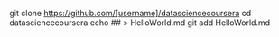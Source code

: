 git clone https://github.com/[username]/datasciencecoursera
cd datasciencecoursera
echo ## > HelloWorld.md
git add HelloWorld.md
